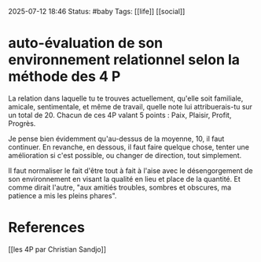 2025-07-12 18:46
Status: #baby 
Tags: [[life]] [[social]]


# auto-évaluation de son environnement relationnel selon la méthode des 4 P

La relation dans laquelle tu te trouves actuellement, qu'elle soit familiale, amicale, sentimentale, et même de travail, quelle note lui attribuerais-tu sur un total de 20. Chacun de ces 4P valant 5 points : Paix, Plaisir, Profit, Progrès.

Je pense bien évidemment qu'au-dessus de la moyenne, 10, il faut continuer. En revanche, en dessous, il faut faire quelque chose, tenter une amélioration si c'est possible, ou changer de direction, tout simplement.

Il faut normaliser le fait d'être tout à fait à l'aise avec le désengorgement de son environnement en visant la qualité en lieu et place de la quantité. Et comme dirait l'autre, "aux amitiés troubles, sombres et obscures, ma patience a mis les pleins phares".

# References

[[les 4P par Christian Sandjo]]